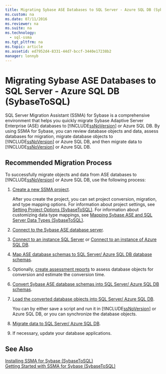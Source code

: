 ```yaml
---
title: Migrating Sybase ASE Databases to SQL Server - Azure SQL DB (SybaseToSQL)
ms.custom: na
ms.date: 07/11/2016
ms.reviewer: na
ms.suite: na
ms.technology: 
  - sql-ssma
ms.tgt_pltfrm: na
ms.topic: article
ms.assetid: ed7952d4-8331-44d7-bccf-3440e17238b2
manager: lonnyb
---
```

# Migrating Sybase ASE Databases to SQL Server - Azure SQL DB (SybaseToSQL)
SQL Server Migration Assistant (SSMA) for Sybase is a comprehensive environment that helps you quickly migrate Sybase Adaptive Server Enterprise (ASE) databases to [!INCLUDE[ssNoVersion](../content/includes/ssNoVersion_md.md)] or Azure SQL DB. By using SSMA for Sybase, you can review database objects and data, assess databases for migration, migrate database objects to [!INCLUDE[ssNoVersion](../content/includes/ssNoVersion_md.md)] or Azure SQL DB, and then migrate data to [!INCLUDE[ssNoVersion](../content/includes/ssNoVersion_md.md)] or Azure SQL DB.  
  
## Recommended Migration Process  
To successfully migrate objects and data from ASE databases to [!INCLUDE[ssNoVersion](../content/includes/ssNoVersion_md.md)] or Azure SQL DB, use the following process:  
  
1.  [Create a new SSMA project](assetId:///11091d95-c488-48c3-891a-743cac94ac93).  
  
    After you create the project, you can set project conversion, migration, and type mapping options. For information about project settings, see [Setting Project Options &#40;SybaseToSQL&#41;](../content/Setting-Project-Options--SybaseToSQL-.md). For information about customizing data type mappings, see [Mapping Sybase ASE and SQL Server Data Types &#40;SybaseToSQL&#41;](../content/Mapping-Sybase-ASE-and-SQL-Server-Data-Types--SybaseToSQL-.md).  
  
2.  [Connect to the Sybase ASE database server](assetId:///a45a2330-9175-4c9e-af38-ef920e350614).  
  
3.  [Connect to an instance SQL Server](assetId:///dd368a1a-45b0-40e9-b4d3-5cdb48c26606) or [Connect to an instance of Azure SQL DB](assetId:///9e77e4b0-40c0-455c-8431-ca5d43849aa7).  
  
4.  [Map ASE database schemas to SQL Server/ Azure SQL DB database schemas](assetId:///2c927003-c49d-4fe1-8e3e-5b2899166268).  
  
5.  Optionally, [create assessment reports](assetId:///eb996b7c-1eef-4f73-b5e6-2fa6faf7336c) to assess database objects for conversion and estimate the conversion time.  
  
6.  [Convert Sybase ASE database schemas into SQL Server/ Azure SQL DB schemas](assetId:///509cb65d-2f54-427a-83d7-37919cc4e3e3).  
  
7.  [Load the converted database objects into SQL Server/ Azure SQL DB](assetId:///4c59256f-99a8-4351-9559-a455813dbd06).  
  
    You can by either save a script and run it in [!INCLUDE[ssNoVersion](../content/includes/ssNoVersion_md.md)] or Azure SQL DB, or you can synchronize the database objects.  
  
8.  [Migrate data to SQL Server/ Azure SQL DB](assetId:///54a39f5e-9250-4387-a3ae-eae47c799811).  
  
9. If necessary, update your database applications.  
  
## See Also  
[Installing SSMA  for Sybase &#40;SybaseToSQL&#41;](../content/Installing-SSMA--for-Sybase--SybaseToSQL-.md)  
[Getting Started with SSMA for Sybase &#40;SybaseToSQL&#41;](../content/Getting-Started-with-SSMA-for-Sybase--SybaseToSQL-.md)  
  

